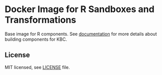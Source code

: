 # Docker Image for R Sandboxes and Transformations

Base image for R components. See [documentation](https://developers.keboola.com/extend/) for more details about building components for KBC.


## License

MIT licensed, see [LICENSE](./LICENSE) file.
